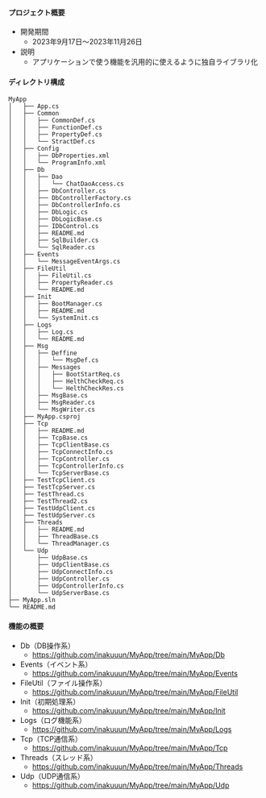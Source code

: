 #### プロジェクト概要
- 開発期間
  - 2023年9月17日～2023年11月26日
- 説明
  - アプリケーションで使う機能を汎用的に使えるように独自ライブラリ化

#### ディレクトリ構成
```
MyApp
│   ├── App.cs
│   ├── Common
│   │   ├── CommonDef.cs
│   │   ├── FunctionDef.cs
│   │   ├── PropertyDef.cs
│   │   └── StractDef.cs
│   ├── Config
│   │   ├── DbProperties.xml
│   │   └── ProgramInfo.xml
│   ├── Db
│   │   ├── Dao
│   │   │   └── ChatDaoAccess.cs
│   │   ├── DbController.cs
│   │   ├── DbControllerFactory.cs
│   │   ├── DbControllerInfo.cs
│   │   ├── DbLogic.cs
│   │   ├── DbLogicBase.cs
│   │   ├── IDbControl.cs
│   │   ├── README.md
│   │   ├── SqlBuilder.cs
│   │   └── SqlReader.cs
│   ├── Events
│   │   └── MessageEventArgs.cs
│   ├── FileUtil
│   │   ├── FileUtil.cs
│   │   ├── PropertyReader.cs
│   │   └── README.md
│   ├── Init
│   │   ├── BootManager.cs
│   │   ├── README.md
│   │   └── SystemInit.cs
│   ├── Logs
│   │   ├── Log.cs
│   │   └── README.md
│   ├── Msg
│   │   ├── Deffine
│   │   │   └── MsgDef.cs
│   │   ├── Messages
│   │   │   ├── BootStartReq.cs
│   │   │   ├── HelthCheckReq.cs
│   │   │   └── HelthCheckRes.cs
│   │   ├── MsgBase.cs
│   │   ├── MsgReader.cs
│   │   └── MsgWriter.cs
│   ├── MyApp.csproj
│   ├── Tcp
│   │   ├── README.md
│   │   ├── TcpBase.cs
│   │   ├── TcpClientBase.cs
│   │   ├── TcpConnectInfo.cs
│   │   ├── TcpController.cs
│   │   ├── TcpControllerInfo.cs
│   │   └── TcpServerBase.cs
│   ├── TestTcpClient.cs
│   ├── TestTcpServer.cs
│   ├── TestThread.cs
│   ├── TestThread2.cs
│   ├── TestUdpClient.cs
│   ├── TestUdpServer.cs
│   ├── Threads
│   │   ├── README.md
│   │   ├── ThreadBase.cs
│   │   └── ThreadManager.cs
│   └── Udp
│       ├── UdpBase.cs
│       ├── UdpClientBase.cs
│       ├── UdpConnectInfo.cs
│       ├── UdpController.cs
│       ├── UdpControllerInfo.cs
│       └── UdpServerBase.cs
├── MyApp.sln
└── README.md
```

#### 機能の概要
- Db（DB操作系）
  - https://github.com/inakuuun/MyApp/tree/main/MyApp/Db  
- Events（イベント系）
  - https://github.com/inakuuun/MyApp/tree/main/MyApp/Events  
- FileUtil（ファイル操作系）
  - https://github.com/inakuuun/MyApp/tree/main/MyApp/FileUtil  
- Init（初期処理系）
  - https://github.com/inakuuun/MyApp/tree/main/MyApp/Init  
- Logs（ログ機能系）
  - https://github.com/inakuuun/MyApp/tree/main/MyApp/Logs  
- Tcp（TCP通信系）
  - https://github.com/inakuuun/MyApp/tree/main/MyApp/Tcp  
- Threads（スレッド系）
  - https://github.com/inakuuun/MyApp/tree/main/MyApp/Threads  
- Udp（UDP通信系）
  - https://github.com/inakuuun/MyApp/tree/main/MyApp/Udp  
